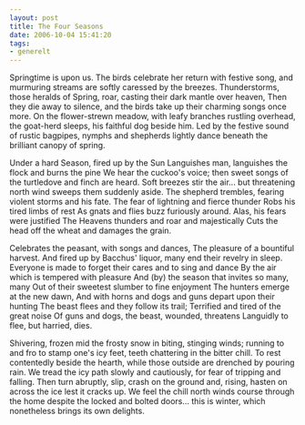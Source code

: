```yaml
---
layout: post
title: The Four Seasons
date: 2006-10-04 15:41:20
tags: 
- generelt
---
```

Springtime is upon us.
The birds celebrate her return with festive song,
and murmuring streams are softly caressed by the breezes.
Thunderstorms, those heralds of Spring, roar, casting their dark mantle over heaven,
Then they die away to silence, and the birds take up their charming songs once more.
On the flower-strewn meadow, with leafy branches rustling overhead, the goat-herd sleeps, his faithful dog beside him.
Led by the festive sound of rustic bagpipes, nymphs and shepherds lightly dance beneath the brilliant canopy of spring.

Under a hard Season, fired up by the Sun
Languishes man, languishes the flock and burns the pine
We hear the cuckoo's voice; then sweet songs of the turtledove and finch are heard.
Soft breezes stir the air... but threatening north wind sweeps them suddenly aside.
The shepherd trembles, fearing violent storms and his fate.
The fear of lightning and fierce thunder
Robs his tired limbs of rest
As gnats and flies buzz furiously around.
Alas, his fears were justified
The Heavens thunders and roar and majestically
Cuts the head off the wheat and damages the grain.

Celebrates the peasant, with songs and dances,
The pleasure of a bountiful harvest.
And fired up by Bacchus' liquor, many end their revelry in sleep.
Everyone is made to forget their cares and to sing and dance
By the air which is tempered with pleasure
And (by) the season that invites so many, many
Out of their sweetest slumber to fine enjoyment
The hunters emerge at the new dawn,
And with horns and dogs and guns depart upon their hunting
The beast flees and they follow its trail;
Terrified and tired of the great noise
Of guns and dogs, the beast, wounded, threatens
Languidly to flee, but harried, dies.

Shivering, frozen mid the frosty snow in biting, stinging winds;
running to and fro to stamp one's icy feet, teeth chattering in the bitter chill.
To rest contentedly beside the hearth, while those outside are drenched by pouring rain.
We tread the icy path slowly and cautiously, for fear of tripping and falling.
Then turn abruptly, slip, crash on the ground and, rising, hasten on across the ice lest it cracks up.
We feel the chill north winds course through the home despite the locked and bolted doors...
this is winter, which nonetheless brings its own delights.
